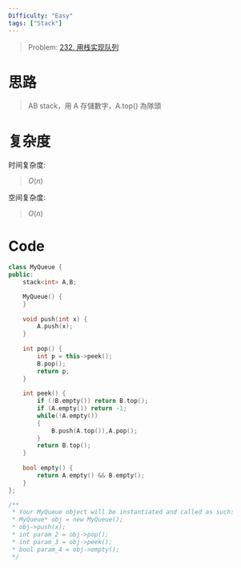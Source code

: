 ```yaml
---
Difficulty: "Easy"
tags: ["Stack"]
---
```


> Problem: [232. 用栈实现队列](https://leetcode.cn/problems/implement-queue-using-stacks/description/)

# 思路

> AB stack，用 A 存儲數字，A.top() 為隊頭

# 复杂度

时间复杂度:
> $O(n)$

空间复杂度:
> $O(n)$

# Code
```C++
class MyQueue {
public:
    stack<int> A,B;

    MyQueue() {
    }
    
    void push(int x) {
        A.push(x);
    }
    
    int pop() {
        int p = this->peek();
        B.pop();
        return p;
    }
    
    int peek() {
        if (!B.empty()) return B.top();
        if (A.empty()) return -1;
        while(!A.empty())
        {
            B.push(A.top()),A.pop();
        }
        return B.top();
    }
    
    bool empty() {
        return A.empty() && B.empty();
    }
};

/**
 * Your MyQueue object will be instantiated and called as such:
 * MyQueue* obj = new MyQueue();
 * obj->push(x);
 * int param_2 = obj->pop();
 * int param_3 = obj->peek();
 * bool param_4 = obj->empty();
 */
```
  
